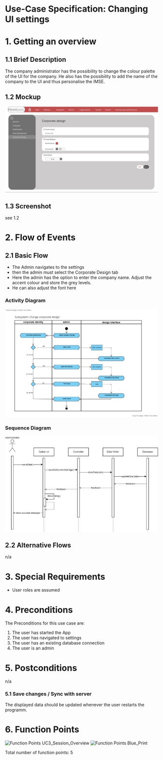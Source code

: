 # Use-Case Specification: Changing UI settings

# 1. Getting an overview

## 1.1 Brief Description
The company administrator has the possibility to change the colour palette of the UI for the company. He also has the possibility to add the name of the company to the UI and thus personalise the IMSE.

## 1.2 Mockup
<img src="data_usecase4/mockup_usecase4.png" alt="Screenshot changing UI settings" width="600"/>

## 1.3 Screenshot
see 1.2

# 2. Flow of Events

## 2.1 Basic Flow
- The Admin navigates to the settings
- then the admin must select the Corporate Design tab
- Here the admin has the option to enter the company name. Adjust the accent colour and store the grey levels. 
- He can also adjust the font here

### Activity Diagram
<img src="data_usecase4/activityDiagram_usecase4.jpg" alt="Screenshot changing UI settings" width="600"/>

### Sequence Diagram
<img src="data_usecase4/sequenceDiagram_usecase4.png" alt="Screenshot sequence diagram changing UI settings" width="600"/>

## 2.2 Alternative Flows
n/a

# 3. Special Requirements
- User roles are assumed 

# 4. Preconditions
The Preconditions for this use case are:
1. The user has started the App
2. The user has navigated to settings
3. The user has an existing database connection
4. The user is an admin

# 5. Postconditions
n/a

### 5.1 Save changes / Sync with server
The displayed data should be updated whenever the user restarts the programm. 

# 6. Function Points
![Function Points UC3_Session_Overview](../function_points/UC3_Overview.png)
<img src="../function_points/Blue_print.png" alt="Function Points Blue_Print" width="500"/>

Total number of function points: 5

